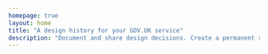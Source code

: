 ```yaml
---
homepage: true
layout: home
title: "A design history for your GOV.UK service"
description: "Document and share design decisions. Create a permanent record of how your service has developed over time."
---
```

